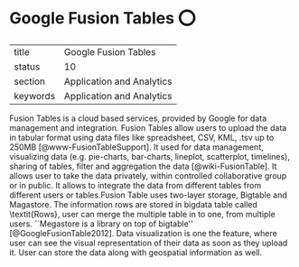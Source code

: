 # Google Fusion Tables :o:


|          |                           |
| -------- | ------------------------- |
| title    | Google Fusion Tables      | 
| status   | 10                        |
| section  | Application and Analytics |
| keywords | Application and Analytics |


    
Fusion Tables is a cloud based services, provided by Google for data
management and integration. Fusion Tables allow users to upload the
data in tabular format using data files like spreadsheet, CSV, KML,
.tsv up to 250MB [@www-FusionTableSupport]. It used for data
management, visualizing data (e.g. pie-charts, bar-charts, lineplot,
scatterplot, timelines), sharing of tables, filter and aggregation the
data [@wiki-FusionTable].  It allows user to take the data
privately, within controlled collaborative group or in public. It
allows to integrate the data from different tables from different
users or tables.Fusion Table uses two-layer storage, Bigtable and
Magastore. The information rows are stored in bigdata table called
\textit{Rows}, user can merge the multiple table in to one, from multiple
users. ``Megastore is a library on top of
bigtable'' [@GoogleFusionTable2012]. Data visualization is one the
feature, where user can see the visual representation of their data as
soon as they upload it. User can store the data along with geospatial
information as well.



